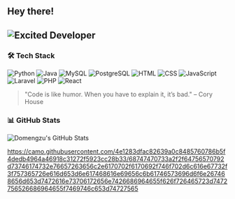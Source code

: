 ## Hey there!

<!--I am Domenick Mahusay(he/his/him) a BSIT student, currently focusing on mastering the basics and fundamentals of programming.-->
<!--![Coding Cat GIF](https://media.giphy.com/media/JIX9t2j0ZTN9S/giphy.gif)-->
<!--![Coding GIF](https://media.giphy.com/media/qgQUggAC3Pfv687qPC/giphy.gif)-->
## ![Excited Developer](https://media.giphy.com/media/3o7aD2saalBwwftBIY/giphy.gif)
<!--
- 🪶 I am currently exploring all of the things I haven't been done yet.
  
 ### 🌱 Learning Journey
Currently diving into:
- 🧠 Web Development
- 📱 Mobile App Development with Flutter
-->
### 🛠 Tech Stack
![Python](https://img.shields.io/badge/Python-3776AB?style=for-the-badge&logo=python&logoColor=white)
![Java](https://img.shields.io/badge/Java-007396?style=for-the-badge&logo=java&logoColor=white)
![MySQL](https://img.shields.io/badge/MySQL-4479A1?style=for-the-badge&logo=mysql&logoColor=white)
![PostgreSQL](https://img.shields.io/badge/PostgreSQL-336791?style=for-the-badge&logo=postgresql&logoColor=white)
![HTML](https://img.shields.io/badge/HTML5-E34F26?style=for-the-badge&logo=html5&logoColor=white)
![CSS](https://img.shields.io/badge/CSS3-1572B6?style=for-the-badge&logo=css3&logoColor=white)
![JavaScript](https://img.shields.io/badge/JavaScript-F7DF1E?style=for-the-badge&logo=javascript&logoColor=black)
![Laravel](https://img.shields.io/badge/Laravel-FF2D20?style=for-the-badge&logo=laravel&logoColor=white)
![PHP](https://img.shields.io/badge/PHP-777BB4?style=for-the-badge&logo=php&logoColor=white)
![React](https://img.shields.io/badge/React-61DAFB?style=for-the-badge&logo=react&logoColor=black)

> "Code is like humor. When you have to explain it, it’s bad." – Cory House

### 📊 GitHub Stats
![Domengzu's GitHub Stats](https://github-readme-stats.vercel.app/api?username=domengzu&show_icons=true&theme=highcontrast) 

https://camo.githubusercontent.com/4e1283dfac82639a0c8485760786b5f4dedb4964a46918c31272f5923cc28b33/68747470733a2f2f64756570792d73746174732e76657263656c2e6170702f6170692f746f702d6c616e67732f3f757365726e616d653d6e617468616e69656c6b61746573696d6f6e267468656d653d7472616e73706172656e7426686964655f626f726465723d7472756526686964655f7469746c653d74727565


